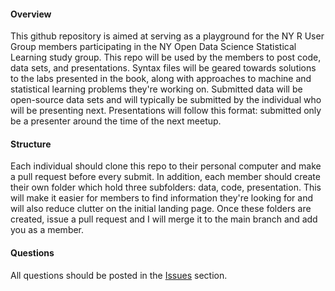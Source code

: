 #### Overview
This github repository is aimed at serving as a playground for the NY R User Group members participating in the NY Open Data Science Statistical Learning study group. This repo will be used by the members to post code, data sets, and presentations. Syntax files will be geared towards solutions to the labs presented in the book, along with approaches to machine and statistical learning problems they're working on. Submitted data will be open-source data sets and will typically be submitted by the individual who will be presenting next. Presentations will follow this format: submitted only be a presenter around the time of the next meetup.

#### Structure
Each individual should clone this repo to their personal computer and make a pull request before every submit. In addition, each member should create their own folder which hold three subfolders: data, code, presentation. This will make it easier for members to find information they're looking for and will also reduce clutter on the initial landing page. Once these folders are created, issue a pull request and I will merge it to the main branch and add you as a member. 

#### Questions
All questions should be posted in the [Issues](https://github.com/theRanalyst/NYRUG-Statistical-Learning/issues) section. 
